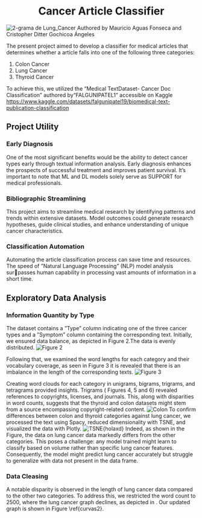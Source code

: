 <h1 align="center"> Cancer Article Classifier </h1>

![2-grama de  Lung_Cancer](https://github.com/MauricioAguasFonseca/Cancer-Article-Classifier/assets/104111028/78c298d1-04c1-4751-8acd-95aa1607a8ef)
Authored by Mauricio Aguas Fonseca and Cristopher Ditter Gochicoa Ángeles

The present project aimed to develop a classifier for medical articles that determines whether a article falls into one of the following three categories:
1. Colon Cancer
2. Lung Cancer
3. Thyroid Cancer

To achieve this, we utilized the “Medical TextDataset- Cancer Doc Classification” authored by“FALGUNIPATEL1” accessible on Kaggle https://www.kaggle.com/datasets/falgunipatel19/biomedical-text-publication-classification

<h2>Project Utility </h2>
<h3>Early Diagnosis</h3>
One of the most significant benefits would be the
ability to detect cancer types early through textual
information analysis. Early diagnosis enhances the
prospects of successful treatment and improves patient survival. It’s important to note that ML and
DL models solely serve as SUPPORT for medical
professionals.
<h3>Bibliographic Streamlining</h3>
This project aims to streamline medical research
by identifying patterns and trends within extensive
datasets. Model outcomes could generate research
hypotheses, guide clinical studies, and enhance understanding of unique cancer characteristics.
<h3>Classification Automation</h3>
Automating the article classification process can
save time and resources. The speed of ”Natural
Language Processing” (NLP) model analysis surpasses human capability in processing vast amounts
of information in a short time.
<h2>Exploratory Data Analysis </h2>
<h3>Information Quantity by Type </h3>

The dataset contains a ”Type” column indicating
one of the three cancer types and a ”Symptom”
column containing the corresponding text.
Initially, we ensured data balance, as depicted
in Figure 2.The data is evenly distributed.
![Figure 2](https://github.com/MauricioAguasFonseca/Cancer-Article-Classifier/assets/104111028/9ea73567-35bc-47e2-bbd2-a362dc7d583c)

Following that, we examined the word lengths for
each category and their vocabulary coverage, as
seen in Figure 3 it is revealed that there is an
imbalance in the length of the corresponding texts.
![Figure 3](https://github.com/MauricioAguasFonseca/Cancer-Article-Classifier/assets/104111028/d64d5bcb-ff91-4228-af6d-864805ccabab)


Creating word clouds for each category in unigrams, bigrams, trigrams, and tetragrams provided insights. Trigrams ( Figures 4, 5 and 6) revealed references to copyrights, licenses, and journals. This, along with disparities in word counts, suggests that the thyroid and colon datasets might stem from a source encompassing copyright-related content.
![Colon](https://github.com/MauricioAguasFonseca/Cancer-Article-Classifier/assets/104111028/cd51b25f-564e-4eb4-834e-a402f4d2ce6b)
To confirm differences between colon and thyroid categories against lung cancer, we processed the text using Spacy, reduced dimensionality with TSNE, and visualized the data with Plotly.
![TSNE](https://github.com/MauricioAguasFonseca/Cancer-Article-Classifier/assets/104111028/b7943658-5a25-4298-8dea-0c1101fc102b){holaxd}
Indeed, as shown in the Figure, the data on lung cancer data markedly differs from the other categories. This poses a challenge: any model trained might learn to classify based on volume rather than specific lung cancer features. Consequently, the model might predict lung cancer accurately but struggle to generalize with data not present in the data frame.
<h3>Data Cleasing </h3>
A notable disparity is observed in the length of lung cancer data compared to the other two categories. To address this, we restricted the word count to 2500, where the lung cancer graph declines, as depicted in . Our updated graph is shown in Figure \ref{curvas2}.


